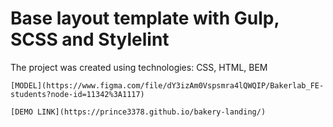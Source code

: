 # Base layout template with Gulp, SCSS and Stylelint
The project was created using technologies: CSS, HTML, BEM
      
    [MODEL](https://www.figma.com/file/dY3izAm0Vspsmra4lQWQIP/Bakerlab_FE-students?node-id=11342%3A1117)

    [DEMO LINK](https://prince3378.github.io/bakery-landing/)
